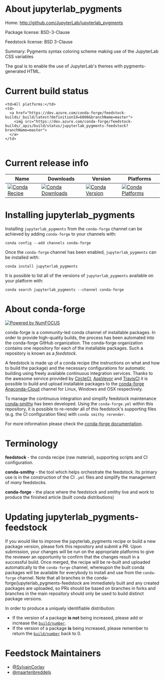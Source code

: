 About jupyterlab_pygments
=========================

Home: http://github.com/JupyterLab/jupyterlab_pygments

Package license: BSD-3-Clause

Feedstock license: BSD 3-Clause

Summary: Pygments syntax coloring scheme making use of the JupyterLab CSS variables

The goal is to enable the use of JupyterLab's themes with pygments-generated HTML.


Current build status
====================


<table><tr>
    
    <td>All platforms:</td>
    <td>
      <a href="https://dev.azure.com/conda-forge/feedstock-builds/_build/latest?definitionId=6808&branchName=master">
        <img src="https://dev.azure.com/conda-forge/feedstock-builds/_apis/build/status/jupyterlab_pygments-feedstock?branchName=master">
      </a>
    </td>
  </tr>
</table>

Current release info
====================

| Name | Downloads | Version | Platforms |
| --- | --- | --- | --- |
| [![Conda Recipe](https://img.shields.io/badge/recipe-jupyterlab_pygments-green.svg)](https://anaconda.org/conda-forge/jupyterlab_pygments) | [![Conda Downloads](https://img.shields.io/conda/dn/conda-forge/jupyterlab_pygments.svg)](https://anaconda.org/conda-forge/jupyterlab_pygments) | [![Conda Version](https://img.shields.io/conda/vn/conda-forge/jupyterlab_pygments.svg)](https://anaconda.org/conda-forge/jupyterlab_pygments) | [![Conda Platforms](https://img.shields.io/conda/pn/conda-forge/jupyterlab_pygments.svg)](https://anaconda.org/conda-forge/jupyterlab_pygments) |

Installing jupyterlab_pygments
==============================

Installing `jupyterlab_pygments` from the `conda-forge` channel can be achieved by adding `conda-forge` to your channels with:

```
conda config --add channels conda-forge
```

Once the `conda-forge` channel has been enabled, `jupyterlab_pygments` can be installed with:

```
conda install jupyterlab_pygments
```

It is possible to list all of the versions of `jupyterlab_pygments` available on your platform with:

```
conda search jupyterlab_pygments --channel conda-forge
```


About conda-forge
=================

[![Powered by NumFOCUS](https://img.shields.io/badge/powered%20by-NumFOCUS-orange.svg?style=flat&colorA=E1523D&colorB=007D8A)](http://numfocus.org)

conda-forge is a community-led conda channel of installable packages.
In order to provide high-quality builds, the process has been automated into the
conda-forge GitHub organization. The conda-forge organization contains one repository
for each of the installable packages. Such a repository is known as a *feedstock*.

A feedstock is made up of a conda recipe (the instructions on what and how to build
the package) and the necessary configurations for automatic building using freely
available continuous integration services. Thanks to the awesome service provided by
[CircleCI](https://circleci.com/), [AppVeyor](https://www.appveyor.com/)
and [TravisCI](https://travis-ci.org/) it is possible to build and upload installable
packages to the [conda-forge](https://anaconda.org/conda-forge)
[Anaconda-Cloud](https://anaconda.org/) channel for Linux, Windows and OSX respectively.

To manage the continuous integration and simplify feedstock maintenance
[conda-smithy](https://github.com/conda-forge/conda-smithy) has been developed.
Using the ``conda-forge.yml`` within this repository, it is possible to re-render all of
this feedstock's supporting files (e.g. the CI configuration files) with ``conda smithy rerender``.

For more information please check the [conda-forge documentation](https://conda-forge.org/docs/).

Terminology
===========

**feedstock** - the conda recipe (raw material), supporting scripts and CI configuration.

**conda-smithy** - the tool which helps orchestrate the feedstock.
                   Its primary use is in the construction of the CI ``.yml`` files
                   and simplify the management of *many* feedstocks.

**conda-forge** - the place where the feedstock and smithy live and work to
                  produce the finished article (built conda distributions)


Updating jupyterlab_pygments-feedstock
======================================

If you would like to improve the jupyterlab_pygments recipe or build a new
package version, please fork this repository and submit a PR. Upon submission,
your changes will be run on the appropriate platforms to give the reviewer an
opportunity to confirm that the changes result in a successful build. Once
merged, the recipe will be re-built and uploaded automatically to the
`conda-forge` channel, whereupon the built conda packages will be available for
everybody to install and use from the `conda-forge` channel.
Note that all branches in the conda-forge/jupyterlab_pygments-feedstock are
immediately built and any created packages are uploaded, so PRs should be based
on branches in forks and branches in the main repository should only be used to
build distinct package versions.

In order to produce a uniquely identifiable distribution:
 * If the version of a package **is not** being increased, please add or increase
   the [``build/number``](https://conda.io/docs/user-guide/tasks/build-packages/define-metadata.html#build-number-and-string).
 * If the version of a package **is** being increased, please remember to return
   the [``build/number``](https://conda.io/docs/user-guide/tasks/build-packages/define-metadata.html#build-number-and-string)
   back to 0.

Feedstock Maintainers
=====================

* [@SylvainCorlay](https://github.com/SylvainCorlay/)
* [@maartenbreddels](https://github.com/maartenbreddels/)

